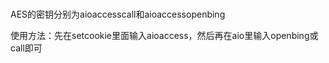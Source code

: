 # 
AES的密钥分别为aioaccesscall和aioaccessopenbing

使用方法：先在setcookie里面输入aioaccess，然后再在aio里输入openbing或call即可
